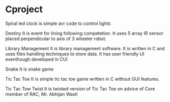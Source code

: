 # Cproject

Spiral led clock is simple avr code to control lights

Destiny
It is event for lining following competetion. It uses 5 array IR sensor placed perpendicular to axis of 3 wheeler robot. 

Library Management
It is library management software. It is written in C and uses files handling techniques to store data. It has user friendly UI eventhough developed in CUI
 
Snake
It is snake game

Tic Tac Toe
It is simple tic tac toe game written in C without GUI features. 

Tic Tac Tow Twist 
It is twisted version of Tic Tac Toe on advice of Core member of RAC, Mr. Abhijan Wasti
